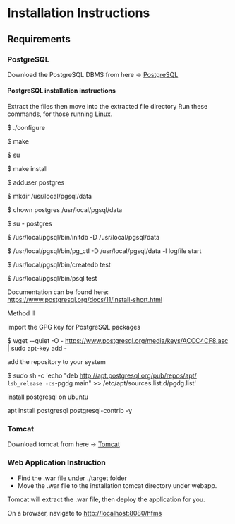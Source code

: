 # Installation Instructions

## Requirements

### PostgreSQL

Download the PostgreSQL DBMS from here -> [PostgreSQL](https://www.postgresql.org/download/)

#### PostgreSQL installation instructions

Extract the files then move into the extracted file directory
Run these commands, for those running Linux.

$ ./configure

$ make

$ su

$ make install

$ adduser postgres

$ mkdir /usr/local/pgsql/data

$ chown postgres /usr/local/pgsql/data

$ su - postgres

$ /usr/local/pgsql/bin/initdb -D /usr/local/pgsql/data

$ /usr/local/pgsql/bin/pg_ctl -D /usr/local/pgsql/data -l logfile start

$ /usr/local/pgsql/bin/createdb test

$ /usr/local/pgsql/bin/psql test

Documentation can be found here: https://www.postgresql.org/docs/11/install-short.html

Method II

import the GPG key for PostgreSQL packages

$ wget --quiet -O - https://www.postgresql.org/media/keys/ACCC4CF8.asc | sudo apt-key add -

add the repository to your system

$ sudo sh -c 'echo "deb http://apt.postgresql.org/pub/repos/apt/ `lsb_release -cs`-pgdg main" >> /etc/apt/sources.list.d/pgdg.list'

install postgresql on ubuntu

apt install postgresql postgresql-contrib -y

### Tomcat

Download tomcat from here -> [Tomcat](https://tomcat.apache.org/download-80.cgi)

### Web Application Instruction

- Find the .war file under ./target folder
- Move the .war file to the installation tomcat directory under webapp.

Tomcat will extract the .war file, then deploy the application for you.

On a browser, navigate to [http://localhost:8080/hfms](http://localhost:8080/hfms)
